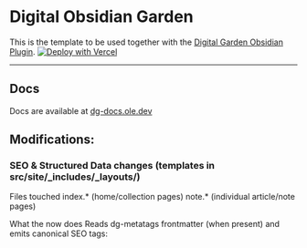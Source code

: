 # Digital Obsidian Garden
This is the template to be used together with the [Digital Garden Obsidian Plugin](https://github.com/oleeskild/Obsidian-Digital-Garden). 
[![Deploy with Vercel](https://vercel.com/button)](https://vercel.com/new/clone?repository-url=https://github.com/oleeskild/digitalgarden)

---
## Docs
Docs are available at [dg-docs.ole.dev](https://dg-docs.ole.dev/)

## Modifications:
### SEO & Structured Data changes (templates in src/site/_includes/_layouts/)

Files touched
index.* (home/collection pages)
note.* (individual article/note pages)

What the <head> now does
Reads dg-metatags frontmatter (when present) and emits canonical SEO tags:
<title> + meta name="description">
  Open Graph: og:title, og:description, og:type, og:url, og:site_name, og:image, og:image:width, og:image:height
  Twitter Card: twitter:card, twitter:site, twitter:image, twitter:image:alt
  If dg-metatags is missing, we fall back to sensible defaults (page title, excerpt/description, site default image).
Outputs JSON-LD structured data (schema.org) with absolute URLs:
  On index pages: WebSite (and a minimal Organization block using “321 Oak”).
  On article/note pages: Article/BlogPosting with headline, description, author (“Jill Stapleton”), datePublished, dateModified, image, and mainEntityOfPage.
  Images use your 1200×630 hero (Cloudinary) when available.
Canonical & robots
  Adds <link rel="canonical" href="https://321oak.com/..."> built from site.url + page.url.
  Sets robots to noindex,nofollow when a page is unpublished/draft (e.g., dg-publish: false or draft: true), otherwise index,follow.
Performance niceties
  Adds preconnect/dns-prefetch for https://res.cloudinary.com to speed up first image paints.
  Keeps meta charset/viewport at the top of

### Enable Client Hints → Cloudinary
feat(vercel): enable Client Hints + delegation for Cloudinary responsive images
- Add top-level headers in vercel.json:
  - Accept-CH, Critical-CH (DPR, Width, Viewport-Width)
  - Permissions-Policy to delegate hints to https://res.cloudinary.com
- Enables w_auto + dpr_auto to serve right-sized images on first load
- Fix vercel.json syntax (missing comma after "routes")

Follow-up:
- If we switch to images.321oak.com, update the origin in Permissions-Policy
- Verify in DevTools: HTML response has headers; image requests send sec-ch-* hints

We send `Accept-CH` and `Critical-CH` so browsers provide DPR/Width/Viewport-Width on the **first load**.  
`Permissions-Policy` delegates those hints to the image origin (`https://res.cloudinary.com`), enabling Cloudinary’s `w_auto` + `dpr_auto` to return right-sized images per device.  
If we switch to a custom media hostname (e.g., `https://images.321oak.com`), update that origin in `Permissions-Policy`.  
If we stop using Client Hints, remove these and fall back to `srcset` + fixed widths.

